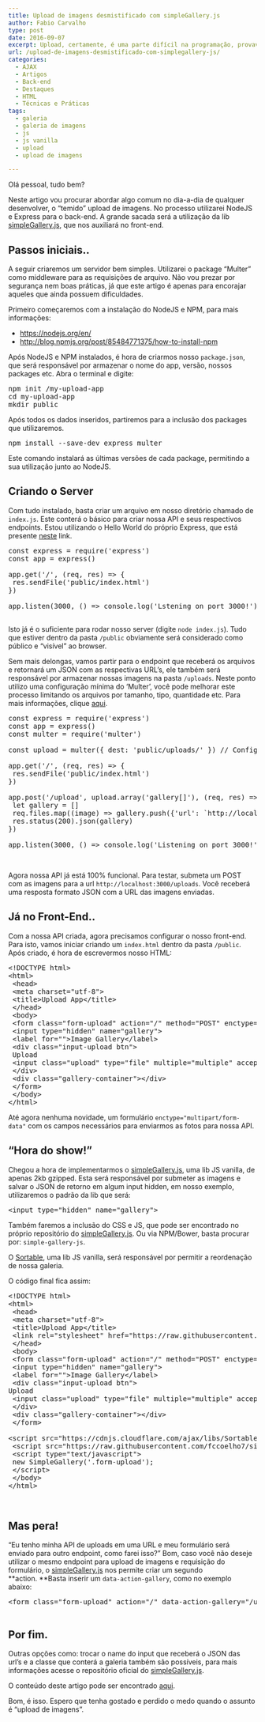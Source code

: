 ```yaml
---
title: Upload de imagens desmistificado com simpleGallery.js
author: Fabio Carvalho
type: post
date: 2016-09-07
excerpt: Upload, certamente, é uma parte difícil na programação, provavelmente você já teve problemas com isso. Por que não simplificar? Confira como o simpleGallery.js pode lhe ajudar nesta jornada.
url: /upload-de-imagens-desmistificado-com-simplegallery-js/
categories:
  - AJAX
  - Artigos
  - Back-end
  - Destaques
  - HTML
  - Técnicas e Práticas
tags:
  - galeria
  - galeria de imagens
  - js
  - js vanilla
  - upload
  - upload de imagens

---
```

Olá pessoal, tudo bem?

Neste artigo vou procurar abordar algo comum no dia-a-dia de qualquer desenvolver, o &#8220;temido&#8221; upload de imagens. No processo utilizarei NodeJS e Express para o back-end. A grande sacada será a utilização da lib [simpleGallery.js][1], que nos auxiliará no front-end.

## Passos iniciais..

A seguir criaremos um servidor bem simples. Utilizarei o package &#8220;Multer&#8221; como middleware para as requisições de arquivo. Não vou prezar por segurança nem boas práticas, já que este artigo é apenas para encorajar aqueles que ainda possuem dificuldades.

Primeiro começaremos com a instalação do NodeJS e NPM, para mais informações:

  * <https://nodejs.org/en/>
  * <http://blog.npmjs.org/post/85484771375/how-to-install-npm>

Após NodeJS e NPM instalados, é hora de criarmos nosso `package.json`, que será responsável por armazenar o nome do app, versão, nossos packages etc. Abra o terminal e digite:

<pre>npm init /my-upload-app
cd my-upload-app
mkdir public</pre>

Após todos os dados inseridos, partiremos para a inclusão dos packages que utilizaremos.

<pre>npm install --save-dev express multer</pre>

Este comando instalará as últimas versões de cada package, permitindo a sua utilização junto ao NodeJS.

## Criando o Server

Com tudo instalado, basta criar um arquivo em nosso diretório chamado de `index.js`. Este conterá o básico para criar nossa API e seus respectivos endpoints. Estou utilizando o Hello World do próprio Express, que está presente [neste][2] link.

<pre>const express = require('express')
const app = express()

app.get('/', (req, res) =&gt; {
 res.sendFile('public/index.html')
})

app.listen(3000, () =&gt; console.log('Lstening on port 3000!'))

</pre>

Isto já é o suficiente para rodar nosso server (digite `node index.js`). Tudo que estiver dentro da pasta `/public` obviamente será considerado como público e &#8220;visível&#8221; ao browser.

Sem mais delongas, vamos partir para o endpoint que receberá os arquivos e retornará um JSON com as respectivas URL&#8217;s, ele também será responsável por armazenar nossas imagens na pasta `/uploads`. Neste ponto utilizo uma configuração mínima do &#8216;Multer&#8217;, você pode melhorar este processo limitando os arquivos por tamanho, tipo, quantidade etc. Para mais informações, clique [aqui][3].

<pre>const express = require('express')
const app = express()
const multer = require('multer')

const upload = multer({ dest: 'public/uploads/' }) // Configuramos o destino dos arquivos.

app.get('/', (req, res) =&gt; {
 res.sendFile('public/index.html')
})

app.post('/upload', upload.array('gallery[]'), (req, res) =&gt; {
 let gallery = []
 req.files.map((image) =&gt; gallery.push({'url': `http://localhost:3000/uploads/${image.filename}`}))
 res.status(200).json(gallery)
})

app.listen(3000, () =&gt; console.log('Listening on port 3000!'))</pre>

&nbsp;

Agora nossa API já está 100% funcional. Para testar, submeta um POST com as imagens para a url `http://localhost:3000/uploads`. Você receberá uma resposta formato JSON com a URL das imagens enviadas.

## Já no Front-End..

Com a nossa API criada, agora precisamos configurar o nosso front-end. Para isto, vamos iniciar criando um `index.html` dentro da pasta `/public`. Após criado, é hora de escrevermos nosso HTML:

<pre>&lt;!DOCTYPE html&gt;
&lt;html&gt;
 &lt;head&gt;
 &lt;meta charset="utf-8"&gt;
 &lt;title&gt;Upload App&lt;/title&gt;
 &lt;/head&gt;
 &lt;body&gt;
 &lt;form class="form-upload" action="/" method="POST" enctype="multipart/form-data"&gt;
 &lt;input type="hidden" name="gallery"&gt;
 &lt;label for=""&gt;Image Gallery&lt;/label&gt;
 &lt;div class="input-upload btn"&gt;
 Upload
 &lt;input class="upload" type="file" multiple="multiple" accept="image/*"&gt;
 &lt;/div&gt;
 &lt;div class="gallery-container"&gt;&lt;/div&gt;
 &lt;/form&gt;
 &lt;/body&gt;
&lt;/html&gt;</pre>

Até agora nenhuma novidade, um formulário `enctype="multipart/form-data"` com os campos necessários para enviarmos as fotos para nossa API.

## &#8220;Hora do show!&#8221;

Chegou a hora de implementarmos o [simpleGallery.js][1], uma lib JS vanilla, de apenas 2kb gzipped. Esta será responsável por submeter as imagens e salvar o JSON de retorno em algum input hidden, em nosso exemplo, utilizaremos o padrão da lib que será:

<pre>&lt;input type="hidden" name="gallery"&gt;</pre>

Também faremos a inclusão do CSS e JS, que pode ser encontrado no próprio repositório do [simpleGallery.js][1]. Ou via NPM/Bower, basta procurar por: `simple-gallery-js`.

O [Sortable][4], uma lib JS vanilla, será responsável por permitir a reordenação de nossa galeria.

O código final fica assim:

<pre>&lt;!DOCTYPE html&gt;
&lt;html&gt;
 &lt;head&gt;
 &lt;meta charset="utf-8"&gt;
 &lt;title&gt;Upload App&lt;/title&gt;
 &lt;link rel="stylesheet" href="https://raw.githubusercontent.com/fccoelho7/simpleGallery.js/master/dist/simple-gallery.min.css" media="screen" charset="utf-8"&gt;
 &lt;/head&gt;
 &lt;body&gt;
 &lt;form class="form-upload" action="/" method="POST" enctype="multipart/form-data"&gt;
 &lt;input type="hidden" name="gallery"&gt;
 &lt;label for=""&gt;Image Gallery&lt;/label&gt;
 &lt;div class="input-upload btn"&gt;
Upload
 &lt;input class="upload" type="file" multiple="multiple" accept="image/*"&gt;
 &lt;/div&gt;
 &lt;div class="gallery-container"&gt;&lt;/div&gt;
 &lt;/form&gt;

&lt;script src="https://cdnjs.cloudflare.com/ajax/libs/Sortable/1.4.2/Sortable.min.js"&gt;&lt;/script&gt;
 &lt;script src="https://raw.githubusercontent.com/fccoelho7/simpleGallery.js/master/dist/simple-gallery.min.js"&gt;&lt;/script&gt;
 &lt;script type="text/javascript"&gt;
 new SimpleGallery('.form-upload');
 &lt;/script&gt;
 &lt;/body&gt;
&lt;/html&gt;


</pre>

## Mas pera!

&#8220;Eu tenho minha API de uploads em uma URL e meu formulário será enviado para outro endpoint, como farei isso?&#8221; Bom, caso você não deseje utilizar o mesmo endpoint para upload de imagens e requisição do formulário, o [simpleGallery.js][1] nos permite criar um segundo **action. **Basta inserir um `data-action-gallery`, como no exemplo abaixo:

<pre>&lt;form class="form-upload" action="/" data-action-gallery="/uploads" method="POST" enctype="multipart/form-data"&gt;

</pre>

## Por fim.

Outras opções como: trocar o name do input que receberá o JSON das url&#8217;s e a classe que conterá a galeria também são possíveis, para mais informações acesse o repositório oficial do [simpleGallery.js][1].

O conteúdo deste artigo pode ser encontrado [aqui][5].

Bom, é isso. Espero que tenha gostado e perdido o medo quando o assunto é &#8220;upload de imagens&#8221;.

 [1]: https://github.com/fccoelho7/simpleGallery.js/
 [2]: http://expressjs.com/pt-br/starter/hello-world.html
 [3]: https://github.com/expressjs/multer
 [4]: https://github.com/RubaXa/Sortable
 [5]: https://github.com/fccoelho7/simple-gallery-demo